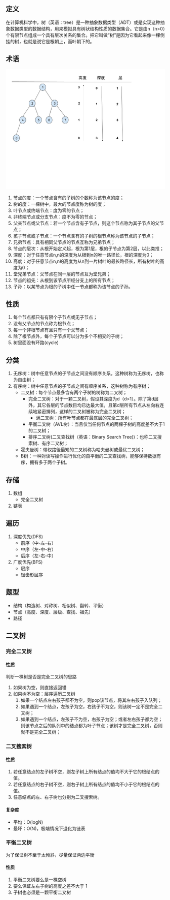 ## 定义

在计算机科学中，树（英语：tree）是一种抽象数据类型（ADT）或是实现这种抽象数据类型的数据结构，用来模拟具有树状结构性质的数据集合。它是由n（n>0）个有限节点组成一个具有层次关系的集合。把它叫做“树”是因为它看起来像一棵倒挂的树，也就是说它是根朝上，而叶朝下的。

## 术语

![树的性质](/images/数据结构和算法/树/树的性质.png)

1. 节点的度：一个节点含有的子树的个数称为该节点的度；
2. 树的度：一棵树中，最大的节点度称为树的度；
3. 叶节点或终端节点：度为零的节点；
4. 非终端节点或分支节点：度不为零的节点；
5. 父亲节点或父节点：若一个节点含有子节点，则这个节点称为其子节点的父节点；
6. 孩子节点或子节点：一个节点含有的子树的根节点称为该节点的子节点；
7. 兄弟节点：具有相同父节点的节点互称为兄弟节点；
8. 节点的层次：从根开始定义起，根为第1层，根的子节点为第2层，以此类推；
9. 深度：对于任意节点n,n的深度为从根到n的唯一路径长，根的深度为0；
10. 高度：对于任意节点n,n的高度为从n到一片树叶的最长路径长，所有树叶的高度为0；
11. 堂兄弟节点：父节点在同一层的节点互为堂兄弟；
12. 节点的祖先：从根到该节点所经分支上的所有节点；
13. 子孙：以某节点为根的子树中任一节点都称为该节点的子孙。

## 性质

1. 每个节点都只有有限个子节点或无子节点；
2. 没有父节点的节点称为根节点；
3. 每一个非根节点有且只有一个父节点；
4. 除了根节点外，每个子节点可以分为多个不相交的子树；
5. 树里面没有环路(cycle)

## 分类

1. 无序树：树中任意节点的子节点之间没有顺序关系，这种树称为无序树，也称为自由树；
2. 有序树：树中任意节点的子节点之间有顺序关系，这种树称为有序树；
    - 二叉树：每个节点最多含有两个子树的树称为二叉树；
        - 完全二叉树：对于一颗二叉树，假设其深度为d（d>1）。除了第d层外，其它各层的节点数目均已达最大值，且第d层所有节点从左向右连续地紧密排列，这样的二叉树被称为完全二叉树；
            - 满二叉树：所有叶节点都在最底层的完全二叉树；
        - 平衡二叉树（AVL树）：当且仅当任何节点的两棵子树的高度差不大于1的二叉树；
        - 排序二叉树(二叉查找树（英语：Binary Search Tree))：也称二叉搜索树、有序二叉树；
    - 霍夫曼树：带权路径最短的二叉树称为哈夫曼树或最优二叉树；
    - B树：一种对读写操作进行优化的自平衡的二叉查找树，能够保持数据有序，拥有多于两个子树。

## 存储

1. 数组
    - 完全二叉树
2. 链表

## 遍历

1. 深度优先(DFS)
    - 前序（中-左-右）
    - 中序（左-中-右）
    - 后序（左-右-中）
2. 广度优先(BFS)
    - 层序
    - 锯齿形层序

## 题型

- 结构（构造树、对称树、相似树、翻转、平衡）
- 节点（高度、深度、层级、查找、祖先）
- 路径

## 二叉树

### 完全二叉树

#### 性质

判断一棵树是否是完全二叉树的思路

1. 如果树为空，则直接返回错
2. 如果树不为空：层序遍历二叉树
    1. 如果一个结点左右孩子都不为空，则pop该节点，将其左右孩子入队列；
    2. 如果遇到一个结点，左孩子为空，右孩子不为空，则该树一定不是完全二叉树；
    3. 如果遇到一个结点，左孩子不为空，右孩子为空；或者左右孩子都为空；则该节点之后的队列中的结点都为叶子节点；该树才是完全二叉树，否则就不是完全二叉树；

### 二叉搜索树

#### 性质

1. 若任意结点的左子树不空，则左子树上所有结点的值均不大于它的根结点的值。
2. 若任意结点的右子树不空，则右子树上所有结点的值均不小于它的根结点的值。
3. 任意结点的左、右子树也分别为二叉搜索树。

#### 复杂度

- 平均：O(logN)
- 最坏：O(N)，极端情况下退化为链表

### 平衡二叉树

为了保证树不至于太倾斜，尽量保证两边平衡

#### 性质

1. 平衡二叉树要么是一棵空树
2. 要么保证左右子树的高度之差不大于 1
3. 子树也必须是一颗平衡二叉树